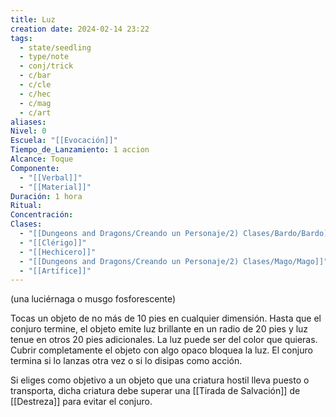 ```yaml
---
title: Luz
creation date: 2024-02-14 23:22
tags:
  - state/seedling
  - type/note
  - conj/trick
  - c/bar
  - c/cle
  - c/hec
  - c/mag
  - c/art
aliases: 
Nivel: 0
Escuela: "[[Evocación]]"
Tiempo_de_Lanzamiento: 1 accion
Alcance: Toque
Componente:
  - "[[Verbal]]"
  - "[[Material]]"
Duración: 1 hora
Ritual: 
Concentración: 
Clases:
  - "[[Dungeons and Dragons/Creando un Personaje/2) Clases/Bardo/Bardo]]"
  - "[[Clérigo]]"
  - "[[Hechicero]]"
  - "[[Dungeons and Dragons/Creando un Personaje/2) Clases/Mago/Mago]]"
  - "[[Artífice]]"
---
```

(una luciérnaga o musgo fosforescente)

Tocas un objeto de no más de 10 pies en cualquier dimensión. Hasta que el conjuro termine, el objeto emite luz brillante en un radio de 20 pies y luz tenue en otros 20 pies adicionales. La luz puede ser del color que quieras. Cubrir completamente el objeto con algo opaco bloquea la luz. El conjuro termina si lo lanzas otra vez o si lo disipas como acción.

Si eliges como objetivo a un objeto que una criatura hostil lleva puesto o transporta, dicha criatura debe superar una [[Tirada de Salvación]] de [[Destreza]] para evitar el conjuro.
